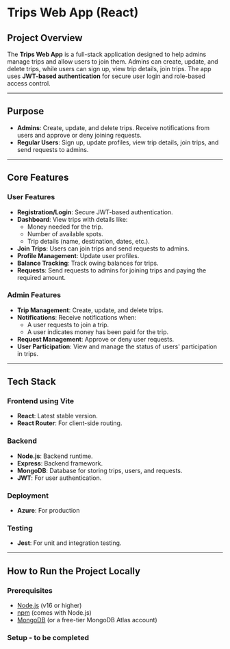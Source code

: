 # Trips Web App (React)

## Project Overview

The **Trips Web App** is a full-stack application designed to help admins manage trips and allow users to join them. Admins can create, update, and delete trips, while users can sign up, view trip details, join trips. The app uses **JWT-based authentication** for secure user login and role-based access control.

---

## Purpose

- **Admins**: Create, update, and delete trips. Receive notifications from users and approve or deny joining requests.
- **Regular Users**: Sign up, update profiles, view trip details, join trips, and send requests to admins.

---

## Core Features

### User Features
- **Registration/Login**: Secure JWT-based authentication.
- **Dashboard**: View trips with details like:
  - Money needed for the trip.
  - Number of available spots.
  - Trip details (name, destination, dates, etc.).
- **Join Trips**: Users can join trips and send requests to admins.
- **Profile Management**: Update user profiles.
- **Balance Tracking**: Track owing balances for trips.
- **Requests**: Send requests to admins for joining trips and paying the required amount.

### Admin Features
- **Trip Management**: Create, update, and delete trips.
- **Notifications**: Receive notifications when:
  - A user requests to join a trip.
  - A user indicates money has been paid for the trip.
- **Request Management**: Approve or deny user requests.
- **User Participation**: View and manage the status of users' participation in trips.

---

## Tech Stack

### Frontend using Vite
- **React**: Latest stable version.
- **React Router**: For client-side routing.

### Backend
- **Node.js**: Backend runtime.
- **Express**: Backend framework.
- **MongoDB**: Database for storing trips, users, and requests.
- **JWT**: For user authentication.

### Deployment
- **Azure**: For production

### Testing
- **Jest**: For unit and integration testing.

---

## How to Run the Project Locally

### Prerequisites
- [Node.js](https://nodejs.org/) (v16 or higher)
- [npm](https://www.npmjs.com/) (comes with Node.js)
- [MongoDB](https://www.mongodb.com/) (or a free-tier MongoDB Atlas account)

### Setup - to be completed